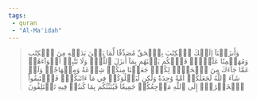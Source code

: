 ```yaml
---
tags: 
 - quran 
 - "Al-Ma'idah"
---
```


> وَأَنزَلۡنَآ إِلَيۡكَ ٱلۡكِتَٰبَ بِٱلۡحَقِّ مُصَدِّقٗا لِّمَا بَيۡنَ يَدَيۡهِ مِنَ ٱلۡكِتَٰبِ وَمُهَيۡمِنًا عَلَيۡهِۖ فَٱحۡكُم بَيۡنَهُم بِمَآ أَنزَلَ ٱللَّهُۖ وَلَا تَتَّبِعۡ أَهۡوَآءَهُمۡ عَمَّا جَآءَكَ مِنَ ٱلۡحَقِّۚ لِكُلّٖ جَعَلۡنَا مِنكُمۡ شِرۡعَةٗ وَمِنۡهَاجٗاۚ وَلَوۡ شَآءَ ٱللَّهُ لَجَعَلَكُمۡ أُمَّةٗ وَٰحِدَةٗ وَلَٰكِن لِّيَبۡلُوَكُمۡ فِي مَآ ءَاتَىٰكُمۡۖ فَٱسۡتَبِقُواْ ٱلۡخَيۡرَٰتِۚ إِلَى ٱللَّهِ مَرۡجِعُكُمۡ جَمِيعٗا فَيُنَبِّئُكُم بِمَا كُنتُمۡ فِيهِ تَخۡتَلِفُونَ
